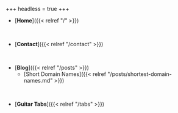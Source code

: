 +++
headless = true
+++

- [**Home**]({{< relref "/" >}})

<br>

- [**Contact**]({{< relref "/contact" >}})

<br>

- [**Blog**]({{< relref "/posts" >}})
  - [Short Domain Names]({{< relref "/posts/shortest-domain-names.md" >}})

<br>

- [**Guitar Tabs**]({{< relref "/tabs" >}})
